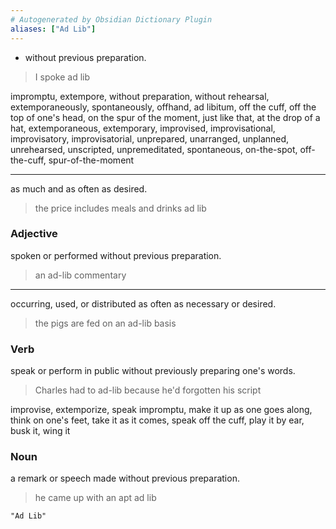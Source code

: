 ```yaml
---
# Autogenerated by Obsidian Dictionary Plugin
aliases: ["Ad Lib"]
---
```


- without previous preparation.

> I spoke ad lib

impromptu, extempore, without preparation, without rehearsal, extemporaneously, spontaneously, offhand, ad libitum, off the cuff, off the top of one's head, on the spur of the moment, just like that, at the drop of a hat, extemporaneous, extemporary, improvised, improvisational, improvisatory, improvisatorial, unprepared, unarranged, unplanned, unrehearsed, unscripted, unpremeditated, spontaneous, on-the-spot, off-the-cuff, spur-of-the-moment

---

as much and as often as desired.

> the price includes meals and drinks ad lib

### Adjective

spoken or performed without previous preparation.

> an ad-lib commentary

---

occurring, used, or distributed as often as necessary or desired.

> the pigs are fed on an ad-lib basis

### Verb

speak or perform in public without previously preparing one's words.

> Charles had to ad-lib because he'd forgotten his script

improvise, extemporize, speak impromptu, make it up as one goes along, think on one's feet, take it as it comes, speak off the cuff, play it by ear, busk it, wing it

### Noun

a remark or speech made without previous preparation.

> he came up with an apt ad lib

```query 2021-12-30 15:39
"Ad Lib"
```


